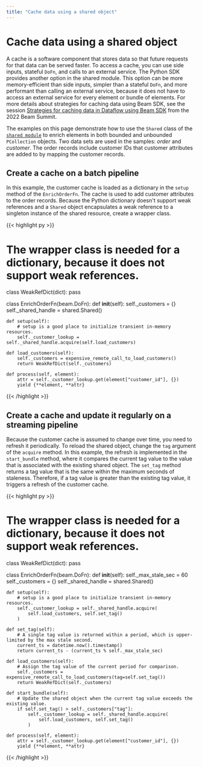 ```yaml
---
title: "Cache data using a shared object"
---
```


<!--
Licensed under the Apache License, Version 2.0 (the "License");
you may not use this file except in compliance with the License.
You may obtain a copy of the License at

http://www.apache.org/licenses/LICENSE-2.0

Unless required by applicable law or agreed to in writing, software
distributed under the License is distributed on an "AS IS" BASIS,
WITHOUT WARRANTIES OR CONDITIONS OF ANY KIND, either express or implied.
See the License for the specific language governing permissions and
limitations under the License.
-->

# Cache data using a shared object

A cache is a software component that stores data so that future requests for that data can be served faster. To access a cache, you can use side inputs, stateful `DoFn`, and calls to an external service. The Python SDK provides another option in the shared module. This option can be more memory-efficient than side inputs, simpler than a stateful `DoFn`, and more performant than calling an external service, because it does not have to access an external service for every element or bundle of elements. For more details about strategies for caching data using Beam SDK, see the session [Strategies for caching data in Dataflow using Beam SDK](https://2022.beamsummit.org/sessions/strategies-for-caching-data-in-dataflow-using-beam-sdk/) from the 2022 Beam Summit.

The examples on this page demonstrate how to use the `Shared` class of the [`shared module`](https://beam.apache.org/releases/pydoc/current/apache_beam.utils.shared.html) to enrich elements in both bounded and unbounded `PCollection` objects. Two data sets are used in the samples: _order_ and _customer_. The order records include customer IDs that customer attributes are added to by mapping the customer records.

## Create a cache on a batch pipeline

In this example, the customer cache is loaded as a dictionary in the `setup` method of the `EnrichOrderFn`. The cache is used to add customer attributes to the order records. Because the Python dictionary doesn't support weak references and a `Shared` object encapsulates a weak reference to a singleton instance of the shared resource, create a wrapper class.

{{< highlight py >}}
# The wrapper class is needed for a dictionary, because it does not support weak references.
class WeakRefDict(dict):
    pass

class EnrichOrderFn(beam.DoFn):
    def __init__(self):
        self._customers = {}
        self._shared_handle = shared.Shared()

    def setup(self):
        # setup is a good place to initialize transient in-memory resources.
        self._customer_lookup = self._shared_handle.acquire(self.load_customers)

    def load_customers(self):
        self._customers = expensive_remote_call_to_load_customers()
        return WeakRefDict(self._customers)

    def process(self, element):
        attr = self._customer_lookup.get(element["customer_id"], {})
        yield {**element, **attr}
{{< /highlight >}}

## Create a cache and update it regularly on a streaming pipeline

Because the customer cache is assumed to change over time, you need to refresh it periodically. To reload the shared object, change the `tag` argument of the `acquire` method. In this example, the refresh is implemented in the `start_bundle` method, where it compares the current tag value to the value that is associated with the existing shared object. The `set_tag` method returns a tag value that is the same within the maximum seconds of staleness. Therefore, if a tag value is greater than the existing tag value, it triggers a refresh of the customer cache.

{{< highlight py >}}
# The wrapper class is needed for a dictionary, because it does not support weak references.
class WeakRefDict(dict):
    pass

class EnrichOrderFn(beam.DoFn):
    def __init__(self):
        self._max_stale_sec = 60
        self._customers = {}
        self._shared_handle = shared.Shared()

    def setup(self):
        # setup is a good place to initialize transient in-memory resources.
        self._customer_lookup = self._shared_handle.acquire(
            self.load_customers, self.set_tag()
        )

    def set_tag(self):
        # A single tag value is returned within a period, which is upper-limited by the max stale second.
        current_ts = datetime.now().timestamp()
        return current_ts - (current_ts % self._max_stale_sec)

    def load_customers(self):
        # Assign the tag value of the current period for comparison.
        self._customers = expensive_remote_call_to_load_customers(tag=self.set_tag())
        return WeakRefDict(self._customers)

    def start_bundle(self):
        # Update the shared object when the current tag value exceeds the existing value.
        if self.set_tag() > self._customers["tag"]:
            self._customer_lookup = self._shared_handle.acquire(
                self.load_customers, self.set_tag()
            )

    def process(self, element):
        attr = self._customer_lookup.get(element["customer_id"], {})
        yield {**element, **attr}
{{< /highlight >}}
